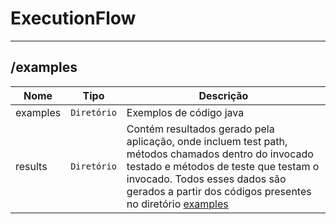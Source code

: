 # ExecutionFlow

<hr />

## /examples
|        Nome        |Tipo|Descrição|
|----------------|-------------------------------|-----------------------------|
| examples	|`Diretório`	|	Exemplos de código java	|
| results	|`Diretório`	|	Contém resultados gerado pela aplicação, onde incluem test path, métodos chamados dentro do invocado testado e métodos de teste que testam o invocado. Todos esses dados são gerados a partir dos códigos presentes no diretório [examples](LINK)	|